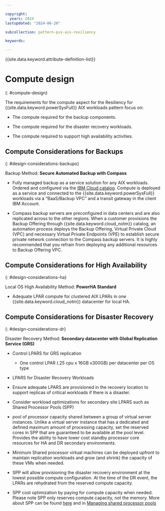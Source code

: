 ```yaml
---

copyright:
  years: 2024
lastupdated: "2024-06-20"

subcollection: pattern-pvs-aix-resiliency

keywords:

---
```


{{site.data.keyword.attribute-definition-list}}

# Compute design 
{: #compute-design}


The requirements for the compute aspect for the Resiliency for {{site.data.keyword.powerSysFull}} AIX workloads pattern focus on:

-   The compute required for the backup components.

-   The compute required for the disaster recovery workloads.

-   The compute required to support high availability activities.

## Compute Considerations for Backups
{: #design-considerations-backups}

Backup Method: **Secure Automated Backup with Compass**

-   Fully managed backup as a service solution for any AIX workloads. Ordered and configured via the [IBM Cloud catalog](https://cloud.ibm.com/catalog/services/secure-automated-backup-with-compass?catalog_query=aHR0cHM6Ly9jbG91ZC5pYm0uY29tL2NhdGFsb2c%2FY2F0ZWdvcnk9c3RvcmFnZQ%3D%3D). Compute is deployed as a service and connected to the {{site.data.keyword.powerSysFull}} workloads via a “BaaS/Backup VPC” and a transit gateway in the client IBM Account.

-   Compass backup servers are preconfigured in data centers and are also replicated across to the other regions. When a customer provisions the Backup Offering through {{site.data.keyword.cloud_notm}} catalog, an automation process deploys the Backup Offering, Virtual Private Cloud (VPC) and necessary Virtual Private Endpoints (VPE) to establish secure private network connection to the Compass backup servers. It is highly recommended that you refrain from deploying any additional resources to Backup Offering VPC.

## Compute Considerations for High Availability
{: #design-considerations-ha}


Local OS High Availability Method: **PowerHA Standard**

-   Adequate LPAR compute for clustered AIX LPARs in one {{site.data.keyword.cloud_notm}} datacenter for local HA.

## Compute Considerations for Disaster Recovery
{: #design-considerations-dr}

Disaster Recovery Method: **Secondary datacenter with Global Replication Service (GRS)**

-   Control LPARS for GRS replication
    - One control LPAR (.25 cpu x 16GB x300GB) per datacenter per OS type

-   LPARS for Disaster Recovery Workloads

-   Ensure adequate LPARS are provisioned in the recovery location to support replicas of critical workloads if there is a disaster.

-   Consider workload optimizations for secondary site LPARS such as Shared Processor Pools (SPP)

-   pool of processor capacity shared between a group of virtual server instances. Unlike a virtual server instance that has a dedicated and defined maximum amount of processing capacity, set the reserved cores in SPP that are guaranteed to be available at the pool level. Provides the ability to have lower cost standby processor core resources for HA and DR secondary environments.

-   Minimum Shared processor virtual machines can be deployed upfront to maintain replication workloads and grow (and shrink) the capacity of these VMs when needed.

-   SPP will allow provisioning the disaster recovery environment at the lowest possible compute configuration. At the time of the DR event, the LPARs are rehydrated from the reserved compute capacity.

-   SPP cost optimization by paying for compute capacity when needed. Please note SPP only reserves compute capacity, not the memory. More about SPP can be found [here](https://cloud.ibm.com/docs/power-iaas?topic=power-iaas-manage-SPP) and in [Managing shared processor pools](https://www.ibm.com/docs/en/power9?topic=systems-managing-shared-processor-pools)
